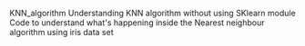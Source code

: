 KNN_algorithm
Understanding KNN algorithm without using SKlearn module
Code to understand what's happening inside the Nearest neighbour algorithm using iris data set

